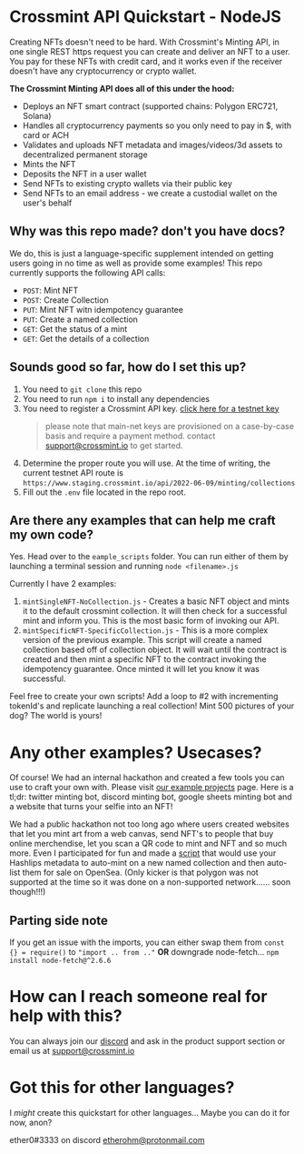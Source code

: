 # Crossmint API Quickstart - NodeJS

Creating NFTs doesn't need to be hard. With Crossmint's Minting API, in one single REST https request you can create and deliver an NFT to a user. You pay for these NFTs with credit card, and it works even if the receiver doesn't have any cryptocurrency or crypto wallet.

**The Crossmint Minting API does all of this under the hood:**
- Deploys an NFT smart contract (supported chains: Polygon ERC721, Solana)
- Handles all cryptocurrency payments so you only need to pay in $, with card or ACH
- Validates and uploads NFT metadata and images/videos/3d assets to decentralized permanent storage
- Mints the NFT
- Deposits the NFT in a user wallet 
- Send NFTs to existing crypto wallets via their public key
- Send NFTs to an email address - we create a custodial wallet on the user's behalf

## Why was this repo made? don't you have docs?

We do, this is just a language-specific supplement intended on getting users going in no time as well as provide some examples! This repo currently supports the following API calls:
- `POST`: Mint NFT
- `POST`: Create Collection
- `PUT`: Mint NFT witn idempotency guarantee
- `PUT`: Create a named collection
- `GET`: Get the status of a mint
- `GET`: Get the details of a collection

## Sounds good so far, how do I set this up?

1. You need to `git clone` this repo
2. You need to run `npm i` to install any dependencies
3. You need to register a Crossmint API key. [click here for a testnet key][testnetkey]
    > please note that main-net keys are provisioned on a case-by-case basis and require a payment method. contact support@crossmint.io to get started.
4. Determine the proper route you will use. At the time of writing, the current testnet API route is `https://www.staging.crossmint.io/api/2022-06-09/minting/collections`
5. Fill out the `.env` file located in the repo root.

## Are there any examples that can help me craft my own code?

Yes. Head over to the `eample_scripts` folder. You can run either of them by launching a terminal session and running `node <filename>.js`

Currently I have 2 examples:
1. `mintSingleNFT-NoCollection.js` - Creates a basic NFT object and mints it to the default crossmint collection. It will then check for a successful mint and inform you. This is the most basic form of invoking our API.
2. `mintSpecificNFT-SpecificCollection.js` - This is a more complex version of the previous example. This script will create a named collection based off of collection object. It will wait until the contract is created and then mint a specific NFT to the contract invoking the idempotency guarantee. Once minted it will let you know it was successful.

Feel free to create your own scripts! Add a loop to #2 with incrementing tokenId's and replicate launching a real collection! Mint 500 pictures of your dog? The world is yours! 

# Any other examples? Usecases?

Of course! We had an internal hackathon and created a few tools you can use to craft your own with. Please visit [our example projects][demos] page. Here is a tl;dr: twitter minting bot, discord minting bot, google sheets minting bot and a website that turns your selfie into an NFT!

We had a public hackathon not too long ago where users created websites that let you mint art from a web canvas, send NFT's to people that buy online merchendise, let you scan a QR code to mint and NFT and so much more. Even I participated for fun and made a [script][publichackathon] that would use your Hashlips metadata to auto-mint on a new named collection and then auto-list them for sale on OpenSea. (Only kicker is that polygon was not supported at the time so it was done on a non-supported network...... soon though!!!)

## Parting side note
If you get an issue with the imports, you can either swap them from `const {} = require()` to `"import .. from .."` **OR** downgrade node-fetch... `npm install node-fetch@^2.6.6`

# How can I reach someone real for help with this?

You can always join our [discord][discord] and ask in the product support section or email us at support@crossmint.io

# Got this for other languages?

I *might* create this quickstart for other languages... Maybe you can do it for now, anon?

   [testnetkey]: <https://staging.crossmint.io/console/projects>
   [demos]: <https://docs.crossmint.io/create-and-send-nfts/nft-minting-api/example-projects>
   [publichackathon]: <https://github.com/0xEmilio/external-hackathon>
   [discord]: <https://discord.gg/crossmint>

ether0#3333 on discord
etherohm@protonmail.com
